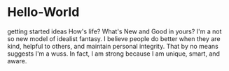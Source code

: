 # Hello-World
getting started ideas
How's life? What's New and Good in yours? 
I'm a not so new model of idealist fantasy. I believe people do better when they are kind, helpful to others, and maintain personal integrity. That by no means suggests I'm a wuss. In fact, I am strong because I am unique, smart, and aware. 
